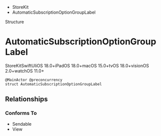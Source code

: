 

- StoreKit
-  AutomaticSubscriptionOptionGroupLabel 

Structure

# AutomaticSubscriptionOptionGroupLabel

StoreKitSwiftUIiOS 18.0+iPadOS 18.0+macOS 15.0+tvOS 18.0+visionOS 2.0+watchOS 11.0+

``` source
@MainActor @preconcurrency
struct AutomaticSubscriptionOptionGroupLabel
```

## Relationships

### Conforms To

- Sendable
- View

